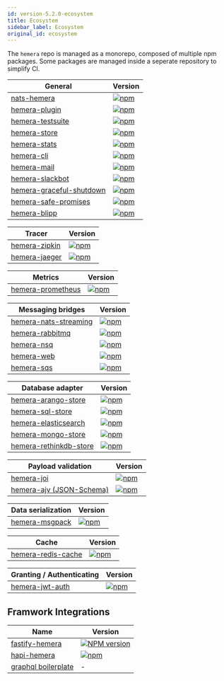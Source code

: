 ```yaml
---
id: version-5.2.0-ecosystem
title: Ecosystem
sidebar_label: Ecosystem
original_id: ecosystem
---
```


The `hemera` repo is managed as a monorepo, composed of multiple npm packages. Some packages are managed inside a seperate repository to simplify CI.

| General                                                                                                      | Version                                                                                                                                 |
| ------------------------------------------------------------------------------------------------------------ | --------------------------------------------------------------------------------------------------------------------------------------- |
| [nats-hemera](https://github.com/hemerajs/hemera/tree/master/packages/hemera)                                | [![npm](https://img.shields.io/npm/v/nats-hemera.svg?maxAge=3600)](https://www.npmjs.com/package/nats-hemera)                           |
| [hemera-plugin](https://github.com/hemerajs/hemera/tree/master/packages/hemera-plugin)                       | [![npm](https://img.shields.io/npm/v/hemera-plugin.svg?maxAge=3600)](https://www.npmjs.com/package/hemera-plugin)                       |
| [hemera-testsuite](https://github.com/hemerajs/hemera-testsuite)                                             | [![npm](https://img.shields.io/npm/v/hemera-testsuite.svg?maxAge=3600)](https://www.npmjs.com/package/hemera-testsuite)                 |
| [hemera-store](https://github.com/hemerajs/hemera/tree/master/packages/hemera-store)                         | [![npm](https://img.shields.io/npm/v/hemera-store.svg?maxAge=3600)](https://www.npmjs.com/package/hemera-store)                         |
| [hemera-stats](https://github.com/hemerajs/hemera/tree/master/packages/hemera-stats)                         | [![npm](https://img.shields.io/npm/v/hemera-stats.svg?maxAge=3600)](https://www.npmjs.com/package/hemera-stats)                         |
| [hemera-cli](https://github.com/hemerajs/hemera-cli)                                                         | [![npm](https://img.shields.io/npm/v/hemera-cli.svg?maxAge=3600)](https://www.npmjs.com/package/hemera-cli)                             |
| [hemera-mail](https://github.com/hemerajs/hemera/tree/master/packages/hemera-mail)                           | [![npm](https://img.shields.io/npm/v/hemera-mail.svg?maxAge=3600)](https://www.npmjs.com/package/hemera-mail)                           |
| [hemera-slackbot](https://github.com/hemerajs/hemera/tree/master/packages/hemera-slackbot)                   | [![npm](https://img.shields.io/npm/v/hemera-slackbot.svg?maxAge=3600)](https://www.npmjs.com/package/hemera-slackbot)                   |
| [hemera-graceful-shutdown](https://github.com/hemerajs/hemera/tree/master/packages/hemera-graceful-shutdown) | [![npm](https://img.shields.io/npm/v/hemera-graceful-shutdown.svg?maxAge=3600)](https://www.npmjs.com/package/hemera-graceful-shutdown) |
| [hemera-safe-promises](https://github.com/hemerajs/hemera/tree/master/packages/hemera-safe-promises)         | [![npm](https://img.shields.io/npm/v/hemera-safe-promises.svg?maxAge=3600)](https://www.npmjs.com/package/hemera-safe-promises)         |
| [hemera-blipp](https://github.com/hemerajs/hemera/tree/master/packages/hemera-blipp)                         | [![npm](https://img.shields.io/npm/v/hemera-blipp.svg?maxAge=3600)](https://www.npmjs.com/package/hemera-blipp)                         |

| Tracer                                                                                 | Version                                                                                                           |
| -------------------------------------------------------------------------------------- | ----------------------------------------------------------------------------------------------------------------- |
| [hemera-zipkin](https://github.com/hemerajs/hemera/tree/master/packages/hemera-zipkin) | [![npm](https://img.shields.io/npm/v/hemera-zipkin.svg?maxAge=3600)](https://www.npmjs.com/package/hemera-zipkin) |
| [hemera-jaeger](https://github.com/hemerajs/hemera/tree/master/packages/hemera-jaeger) | [![npm](https://img.shields.io/npm/v/hemera-jaeger.svg?maxAge=3600)](https://www.npmjs.com/package/hemera-jaeger) |

| Metrics                                                                                        | Version                                                                                                                   |
| ---------------------------------------------------------------------------------------------- | ------------------------------------------------------------------------------------------------------------------------- |
| [hemera-prometheus](https://github.com/hemerajs/hemera/tree/master/packages/hemera-prometheus) | [![npm](https://img.shields.io/npm/v/hemera-prometheus.svg?maxAge=3600)](https://www.npmjs.com/package/hemera-prometheus) |

| Messaging bridges                                                                | Version                                                                                                                           |
| -------------------------------------------------------------------------------- | --------------------------------------------------------------------------------------------------------------------------------- |
| [hemera-nats-streaming](https://github.com/hemerajs/hemera-nats-streaming)       | [![npm](https://img.shields.io/npm/v/hemera-nats-streaming.svg?maxAge=3600)](https://www.npmjs.com/package/hemera-nats-streaming) |
| [hemera-rabbitmq](https://github.com/hemerajs/hemera-rabbitmq)                   | [![npm](https://img.shields.io/npm/v/hemera-rabbitmq.svg?maxAge=3600)](https://www.npmjs.com/package/hemera-rabbitmq)             |
| [hemera-nsq](https://github.com/hemerajs/hemera/tree/master/packages/hemera-nsq) | [![npm](https://img.shields.io/npm/v/hemera-nsq.svg?maxAge=3600)](https://www.npmjs.com/package/hemera-nsq)                       |
| [hemera-web](https://github.com/hemerajs/hemera/tree/master/packages/hemera-web) | [![npm](https://img.shields.io/npm/v/hemera-web.svg?maxAge=3600)](https://www.npmjs.com/package/hemera-web)                       |
| [hemera-sqs](https://github.com/hemerajs/hemera/tree/master/packages/hemera-sqs) | [![npm](https://img.shields.io/npm/v/hemera-sqs.svg?maxAge=3600)](https://www.npmjs.com/package/hemera-sqs)                       |

| Database adapter                                                             | Version                                                                                                                             |
| ---------------------------------------------------------------------------- | ----------------------------------------------------------------------------------------------------------------------------------- |
| [hemera-arango-store](https://github.com/hemerajs/hemera-arango-store)       | [![npm](https://img.shields.io/npm/v/hemera-arango-store.svg?maxAge=3600)](https://www.npmjs.com/package/hemera-arango-store)       |
| [hemera-sql-store](https://github.com/hemerajs/hemera-sql-store)             | [![npm](https://img.shields.io/npm/v/hemera-sql-store.svg?maxAge=3600)](https://www.npmjs.com/package/hemera-sql-store)             |
| [hemera-elasticsearch](https://github.com/hemerajs/hemera-elasticsearch)     | [![npm](https://img.shields.io/npm/v/hemera-elasticsearch.svg?maxAge=3600)](https://www.npmjs.com/package/hemera-elasticsearch)     |
| [hemera-mongo-store](https://github.com/hemerajs/hemera-mongo-store)         | [![npm](https://img.shields.io/npm/v/hemera-mongo-store.svg?maxAge=3600)](https://www.npmjs.com/package/hemera-mongo-store)         |
| [hemera-rethinkdb-store](https://github.com/hemerajs/hemera-rethinkdb-store) | [![npm](https://img.shields.io/npm/v/hemera-rethinkdb-store.svg?maxAge=3600)](https://www.npmjs.com/package/hemera-rethinkdb-store) |

| Payload validation                                                                             | Version                                                                                                     |
| ---------------------------------------------------------------------------------------------- | ----------------------------------------------------------------------------------------------------------- |
| [hemera-joi](https://github.com/hemerajs/hemera/tree/master/packages/hemera-joi)               | [![npm](https://img.shields.io/npm/v/hemera-joi.svg?maxAge=3600)](https://www.npmjs.com/package/hemera-joi) |
| [hemera-ajv (JSON-Schema)](https://github.com/hemerajs/hemera/tree/master/packages/hemera-ajv) | [![npm](https://img.shields.io/npm/v/hemera-ajv.svg?maxAge=3600)](https://www.npmjs.com/package/hemera-ajv) |

| Data serialization                                                                       | Version                                                                                                             |
| ---------------------------------------------------------------------------------------- | ------------------------------------------------------------------------------------------------------------------- |
| [hemera-msgpack](https://github.com/hemerajs/hemera/tree/master/packages/hemera-msgpack) | [![npm](https://img.shields.io/npm/v/hemera-msgpack.svg?maxAge=3600)](https://www.npmjs.com/package/hemera-msgpack) |

| Cache                                                                | Version                                                                                                                     |
| -------------------------------------------------------------------- | --------------------------------------------------------------------------------------------------------------------------- |
| [hemera-redis-cache](https://github.com/hemerajs/hemera-redis-cache) | [![npm](https://img.shields.io/npm/v/hemera-redis-cache.svg?maxAge=3600)](https://www.npmjs.com/package/hemera-redis-cache) |

| Granting / Authenticating                                                                  | Version                                                                                                               |
| ------------------------------------------------------------------------------------------ | --------------------------------------------------------------------------------------------------------------------- |
| [hemera-jwt-auth](https://github.com/hemerajs/hemera/tree/master/packages/hemera-jwt-auth) | [![npm](https://img.shields.io/npm/v/hemera-jwt-auth.svg?maxAge=3600)](https://www.npmjs.com/package/hemera-jwt-auth) |

## Framwork Integrations

| Name                                                              | Version                                                                                                                    |
| ----------------------------------------------------------------- | -------------------------------------------------------------------------------------------------------------------------- |
| [fastify-hemera](https://github.com/hemerajs/fastify-hemera)      | [![NPM version](https://img.shields.io/npm/v/fastify-hemera.svg?style=flat)](https://www.npmjs.com/package/fastify-hemera) |
| [hapi-hemera](https://github.com/hemerajs/hapi-hemera)            | [![npm](https://img.shields.io/npm/v/hapi-hemera.svg?maxAge=3600)](https://www.npmjs.com/package/hapi-hemera)              |
| [graphql boilerplate](https://github.com/hemerajs/graphql-hemera) | -                                                                                                                          |
